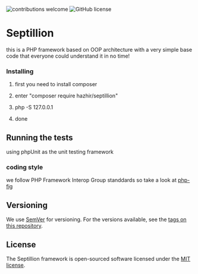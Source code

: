 ![contributions welcome](https://img.shields.io/badge/contributions-welcome-brightgreen.svg?style=flat)
![GitHub license](https://img.shields.io/badge/license-MIT-blueviolet)

# Septillion

this is a PHP framework based on OOP architecture with a very simple base code that everyone could understand it in no time!


### Installing

1. first you need to install composer

2. enter "composer require hazhir/septillion" 

3. php -S 127.0.0.1 

4. done

## Running the tests

using phpUnit as the unit testing framework


### coding style

we follow PHP Framework Interop Group standdards so take a look at [php-fig](https://php-fig.com)

## Versioning

We use [SemVer](http://semver.org/) for versioning. For the versions available, see the [tags on this repository](https://github.com/AhmadzadehHazhir/Septillion/tags).

## License

The Septillion framework is open-sourced software licensed under the [MIT license](LICENSE.md).


